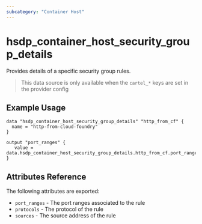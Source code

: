 ```yaml
---
subcategory: "Container Host"
---
```


# hsdp_container_host_security_group_details

Provides details of a specific security group rules.

> This data source is only available when the `cartel_*` keys are set in the provider config

## Example Usage

```hcl
data "hsdp_container_host_security_group_details" "http_from_cf" {
  name = "http-from-cloud-foundry"
}

output "port_ranges" {
   value = data.hsdp_container_host_security_group_details.http_from_cf.port_ranges
}
```

## Attributes Reference

The following attributes are exported:

* `port_ranges` - The port ranges associated to the rule
* `protocols` - The protocol of the rule
* `sources` - The source address of the rule
